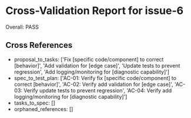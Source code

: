 # Cross-Validation Report for issue-6

Overall: PASS


## Cross References

- proposal_to_tasks: ['Fix [specific code/component] to correct [behavior]', 'Add validation for [edge case]', 'Update tests to prevent regression', 'Add logging/monitoring for [diagnostic capability]']
- spec_to_test_plan: ['AC-01: Verify fix [specific code/component] to correct [behavior]', 'AC-02: Verify add validation for [edge case]', 'AC-03: Verify update tests to prevent regression', 'AC-04: Verify add logging/monitoring for [diagnostic capability]']
- tasks_to_spec: []
- orphaned_references: []
